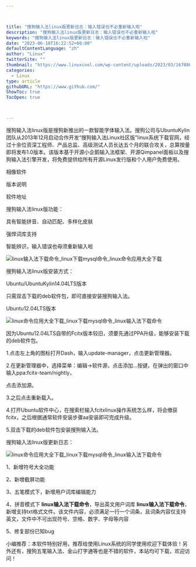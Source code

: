```yaml
---



title: "搜狗输入法linux版更新日志：输入错误也不必重新输入啦"
description: "搜狗输入法linux版更新日志：输入错误也不必重新输入啦"
keywords: "搜狗输入法linux版更新日志：输入错误也不必重新输入啦"
date: "2023-06-18T16:22:52+08:00"
defaultContentLanguage: "zh"
author: "Linux"
twitterSite: ""
thumbnail: "https://www.linuxcool.com/wp-content/uploads/2023/03/1678860294298_0.png"
categories:
  - Linux
type: article
githubURL: "https://www.github.com/"
ShowToc: true
TocOpen: true



---
```


搜狗输入法linux版是搜狗新推出的一款智能字体输入法。搜狗公司与UbuntuKylin团队从2013年12月启动合作开发“搜狗输入法Linux社区版”linux系统下载官网，经过十余位资深工程师、产品总监、高级测试人员长达五个月的联合攻关，总算按量即将发布1.0版本。该版本基于开源小企鹅输入法框架、开源Qimpanel面板以及搜狗输入法引擎开发，将免费提供给所有开源Linux发行版和个人用户免费使用。

相像软件

版本说明

软件地址

搜狗输入法linux版功能：

具有智能拼音、自动匹配、多样化皮肤

强悍词库支持

智能辨识，输入错误也毋须重新输入啦

![linux输入法下载命令_linux下载mysql命令_linux命令应用大全下载](https://www.linuxcool.com/wp-content/uploads/2023/03/1678860294298_0.png)

搜狗输入法linux版安装方式：

Ubuntu/UbuntuKylin14.04LTS版本

只需双击下载的deb软件包，即可直接安装搜狗输入法。

Ubuntu12.04LTS版本

![linux命令应用大全下载_linux下载mysql命令_linux输入法下载命令](https://www.linuxcool.com/wp-content/uploads/2023/03/1678860294298_1.png)

因为Ubuntu12.04LTS自带的Fcitx版本较旧，须要先通过PPA升级，能够安装下载的deb软件包。

1.点击左上角的图标打开Dash，输入update-manager，点击更新管理器。

2.在更新管理器中，选择菜单：编辑->软件源，点击添加…按键，在弹出的窗口中输入ppa:fcitx-team/nightly，

点击添加源。

3.之后点击重新载入。

4.打开Ubuntu软件中心，在搜索栏输入fcitxlinux操作系统怎么样，将会缴获fcitx，之后根据通常软件安装步骤aa安装即可完成升级。

5.双击下载的deb软件包安装搜狗输入法。

搜狗输入法linux版更新日志：

![linux命令应用大全下载_linux下载mysql命令_linux输入法下载命令](https://www.linuxcool.com/wp-content/uploads/2023/03/1678860294298_2.jpg)

1、新增符号大全功能

2、新增截屏功能

3、五笔模式下，新增用户词库编辑能力

4、拼音模式下 **linux输入法下载命令**，导出英文用户词库 **linux输入法下载命令**，新增支持txt格式文件。该文件内容，必须满足一行一个词条，且词条内容仅支持英文，文件中不可出现符号、空格、数字、字母等内容

5、修复部份已知bug

小编推荐：本软件特别好用，推荐给使用Linux系统的同学使用欢迎下载体验！另外还有，搜狗五笔输入法、金山打字通等也是不错的软件，本站均可下载，欢迎访问！